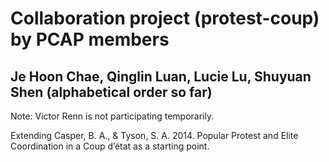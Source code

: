 # Collaboration project (protest-coup) by PCAP members
## Je Hoon Chae, Qinglin Luan, Lucie Lu, Shuyuan Shen (alphabetical order so far)

Note: Victor Renn is not participating temporarily. 

Extending Casper, B. A., & Tyson, S. A. 2014. Popular Protest and Elite Coordination in a Coup d’état as a starting point.
